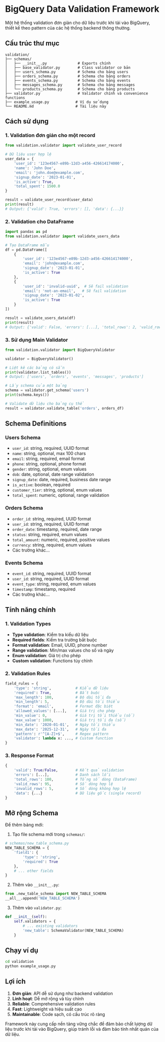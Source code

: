 # BigQuery Data Validation Framework

Một hệ thống validation đơn giản cho dữ liệu trước khi tải vào BigQuery, thiết kế theo pattern của các hệ thống backend thông thường.

## Cấu trúc thư mục

```
validation/
├── schemas/
│   ├── __init__.py              # Exports chính
│   ├── base_validator.py        # Class validator cơ bản
│   ├── users_schema.py          # Schema cho bảng users
│   ├── orders_schema.py         # Schema cho bảng orders
│   ├── events_schema.py         # Schema cho bảng events
│   ├── messages_schema.py       # Schema cho bảng messages
│   └── products_schema.py       # Schema cho bảng products
├── validator.py                 # Validator chính và convenience functions
├── example_usage.py            # Ví dụ sử dụng
└── README.md                   # Tài liệu này
```

## Cách sử dụng

### 1. Validation đơn giản cho một record

```python
from validation.validator import validate_user_record

# Dữ liệu user hợp lệ
user_data = {
    'user_id': '123e4567-e89b-12d3-a456-426614174000',
    'name': 'John Doe',
    'email': 'john.doe@example.com',
    'signup_date': '2023-01-01',
    'is_active': True,
    'total_spent': 1500.0
}

result = validate_user_record(user_data)
print(result)
# Output: {'valid': True, 'errors': [], 'data': {...}}
```

### 2. Validation cho DataFrame

```python
import pandas as pd
from validation.validator import validate_users_data

# Tạo DataFrame mẫu
df = pd.DataFrame([
    {
        'user_id': '123e4567-e89b-12d3-a456-426614174000',
        'email': 'john@example.com',
        'signup_date': '2023-01-01',
        'is_active': True
    },
    {
        'user_id': 'invalid-uuid',  # Sẽ fail validation
        'email': 'not-an-email',   # Sẽ fail validation
        'signup_date': '2023-01-02',
        'is_active': True
    }
])

result = validate_users_data(df)
print(result)
# Output: {'valid': False, 'errors': [...], 'total_rows': 2, 'valid_rows': 1, 'invalid_rows': 1}
```

### 3. Sử dụng Main Validator

```python
from validation.validator import BigQueryValidator

validator = BigQueryValidator()

# Liệt kê các bảng có sẵn
print(validator.list_tables())
# Output: ['users', 'orders', 'events', 'messages', 'products']

# Lấy schema của một bảng
schema = validator.get_schema('users')
print(schema.keys())

# Validate dữ liệu cho bảng cụ thể
result = validator.validate_table('orders', orders_df)
```

## Schema Definitions

### Users Schema
- `user_id`: string, required, UUID format
- `name`: string, optional, max 100 chars
- `email`: string, required, email format
- `phone`: string, optional, phone format
- `gender`: string, optional, enum values
- `dob`: date, optional, date range validation
- `signup_date`: date, required, business date range
- `is_active`: boolean, required
- `customer_tier`: string, optional, enum values
- `total_spent`: numeric, optional, range validation

### Orders Schema
- `order_id`: string, required, UUID format
- `user_id`: string, required, UUID format
- `order_date`: timestamp, required, date range
- `status`: string, required, enum values
- `total_amount`: numeric, required, positive values
- `currency`: string, required, enum values
- Các trường khác...

### Events Schema
- `event_id`: string, required, UUID format
- `user_id`: string, required, UUID format
- `event_type`: string, required, enum values
- `timestamp`: timestamp, required
- Các trường khác...

## Tính năng chính

### 1. Validation Types
- **Type validation**: Kiểm tra kiểu dữ liệu
- **Required fields**: Kiểm tra trường bắt buộc
- **Format validation**: Email, UUID, phone number
- **Range validation**: Min/max values cho số và ngày
- **Enum validation**: Giá trị cho phép
- **Custom validation**: Functions tùy chỉnh

### 2. Validation Rules
```python
field_rules = {
    'type': 'string',           # Kiểu dữ liệu
    'required': True,           # Bắt buộc
    'max_length': 100,          # Độ dài tối đa
    'min_length': 5,            # Độ dài tối thiểu
    'format': 'email',          # Format đặc biệt
    'allowed_values': [...],    # Giá trị cho phép
    'min_value': 0,             # Giá trị tối thiểu (số)
    'max_value': 1000,          # Giá trị tối đa (số)
    'min_date': '2020-01-01',   # Ngày tối thiểu
    'max_date': '2025-12-31',   # Ngày tối đa
    'pattern': r'^[A-Z]+$',     # Regex pattern
    'validator': lambda x: ..., # Custom function
}
```

### 3. Response Format
```python
{
    'valid': True/False,        # Kết quả validation
    'errors': [...],            # Danh sách lỗi
    'total_rows': 100,          # Tổng số dòng (DataFrame)
    'valid_rows': 95,           # Số dòng hợp lệ
    'invalid_rows': 5,          # Số dòng không hợp lệ
    'data': {...}               # Dữ liệu gốc (single record)
}
```

## Mở rộng Schema

Để thêm bảng mới:

1. Tạo file schema mới trong `schemas/`:
```python
# schemas/new_table_schema.py
NEW_TABLE_SCHEMA = {
    'field1': {
        'type': 'string',
        'required': True
    },
    # ... other fields
}
```

2. Thêm vào `__init__.py`:
```python
from .new_table_schema import NEW_TABLE_SCHEMA
__all__.append('NEW_TABLE_SCHEMA')
```

3. Thêm vào `validator.py`:
```python
def __init__(self):
    self.validators = {
        # ... existing validators
        'new_table': SchemaValidator(NEW_TABLE_SCHEMA)
    }
```

## Chạy ví dụ

```bash
cd validation
python example_usage.py
```

## Lợi ích

1. **Đơn giản**: API dễ sử dụng như backend validation
2. **Linh hoạt**: Dễ mở rộng và tùy chỉnh
3. **Reliable**: Comprehensive validation rules
4. **Fast**: Lightweight và hiệu suất cao
5. **Maintainable**: Code sạch, có cấu trúc rõ ràng

Framework này cung cấp nền tảng vững chắc để đảm bảo chất lượng dữ liệu trước khi tải vào BigQuery, giúp tránh lỗi và đảm bảo tính nhất quán của dữ liệu.
